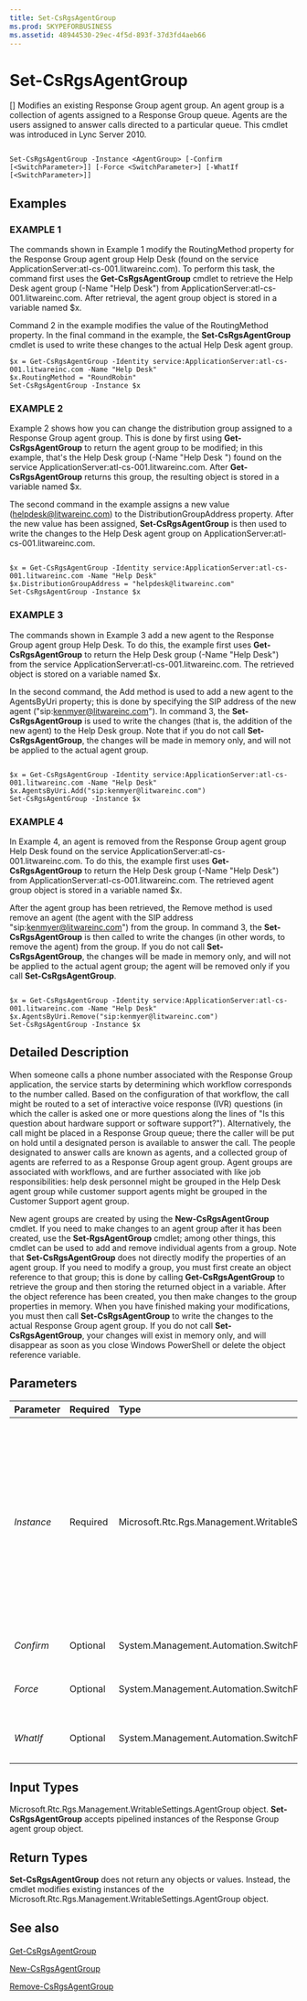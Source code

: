 ```yaml
---
title: Set-CsRgsAgentGroup
ms.prod: SKYPEFORBUSINESS
ms.assetid: 48944530-29ec-4f5d-893f-37d3fd4aeb66
---
```



# Set-CsRgsAgentGroup
[]
Modifies an existing Response Group agent group. An agent group is a collection of agents assigned to a Response Group queue. Agents are the users assigned to answer calls directed to a particular queue. This cmdlet was introduced in Lync Server 2010.
  
    
    


```

Set-CsRgsAgentGroup -Instance <AgentGroup> [-Confirm [<SwitchParameter>]] [-Force <SwitchParameter>] [-WhatIf [<SwitchParameter>]]
```


## Examples


  
    
    

### EXAMPLE 1

The commands shown in Example 1 modify the RoutingMethod property for the Response Group agent group Help Desk (found on the service ApplicationServer:atl-cs-001.litwareinc.com). To perform this task, the command first uses the **Get-CsRgsAgentGroup** cmdlet to retrieve the Help Desk agent group (-Name "Help Desk") from ApplicationServer:atl-cs-001.litwareinc.com. After retrieval, the agent group object is stored in a variable named $x.
  
    
    
Command 2 in the example modifies the value of the RoutingMethod property. In the final command in the example, the **Set-CsRgsAgentGroup** cmdlet is used to write these changes to the actual Help Desk agent group.
  
    
    



```
$x = Get-CsRgsAgentGroup -Identity service:ApplicationServer:atl-cs-001.litwareinc.com -Name "Help Desk"
$x.RoutingMethod = "RoundRobin"
Set-CsRgsAgentGroup -Instance $x
```


### EXAMPLE 2

Example 2 shows how you can change the distribution group assigned to a Response Group agent group. This is done by first using **Get-CsRgsAgentGroup** to return the agent group to be modified; in this example, that's the Help Desk group (-Name "Help Desk ") found on the service ApplicationServer:atl-cs-001.litwareinc.com. After **Get-CsRgsAgentGroup** returns this group, the resulting object is stored in a variable named $x.
  
    
    
The second command in the example assigns a new value (helpdesk@litwareinc.com) to the DistributionGroupAddress property. After the new value has been assigned, **Set-CsRgsAgentGroup** is then used to write the changes to the Help Desk agent group on ApplicationServer:atl-cs-001.litwareinc.com.
  
    
    



```

$x = Get-CsRgsAgentGroup -Identity service:ApplicationServer:atl-cs-001.litwareinc.com -Name "Help Desk"
$x.DistributionGroupAddress = "helpdesk@litwareinc.com"
Set-CsRgsAgentGroup -Instance $x
```


### EXAMPLE 3

The commands shown in Example 3 add a new agent to the Response Group agent group Help Desk. To do this, the example first uses **Get-CsRgsAgentGroup** to return the Help Desk group (-Name "Help Desk") from the service ApplicationServer:atl-cs-001.litwareinc.com. The retrieved object is stored on a variable named $x.
  
    
    
In the second command, the Add method is used to add a new agent to the AgentsByUri property; this is done by specifying the SIP address of the new agent ("sip:kenmyer@litwareinc.com"). In command 3, the **Set-CsRgsAgentGroup** is used to write the changes (that is, the addition of the new agent) to the Help Desk group. Note that if you do not call **Set-CsRgsAgentGroup**, the changes will be made in memory only, and will not be applied to the actual agent group.
  
    
    



```

$x = Get-CsRgsAgentGroup -Identity service:ApplicationServer:atl-cs-001.litwareinc.com -Name "Help Desk"
$x.AgentsByUri.Add("sip:kenmyer@litwareinc.com")
Set-CsRgsAgentGroup -Instance $x
```


### EXAMPLE 4

In Example 4, an agent is removed from the Response Group agent group Help Desk found on the service ApplicationServer:atl-cs-001.litwareinc.com. To do this, the example first uses **Get-CsRgsAgentGroup** to return the Help Desk group (-Name "Help Desk") from ApplicationServer:atl-cs-001.litwareinc.com. The retrieved agent group object is stored in a variable named $x.
  
    
    
After the agent group has been retrieved, the Remove method is used remove an agent (the agent with the SIP address "sip:kenmyer@litwareinc.com") from the group. In command 3, the **Set-CsRgsAgentGroup** is then called to write the changes (in other words, to remove the agent) from the group. If you do not call **Set-CsRgsAgentGroup**, the changes will be made in memory only, and will not be applied to the actual agent group; the agent will be removed only if you call **Set-CsRgsAgentGroup**.
  
    
    



```

$x = Get-CsRgsAgentGroup -Identity service:ApplicationServer:atl-cs-001.litwareinc.com -Name "Help Desk"
$x.AgentsByUri.Remove("sip:kenmyer@litwareinc.com")
Set-CsRgsAgentGroup -Instance $x
```


## Detailed Description

When someone calls a phone number associated with the Response Group application, the service starts by determining which workflow corresponds to the number called. Based on the configuration of that workflow, the call might be routed to a set of interactive voice response (IVR) questions (in which the caller is asked one or more questions along the lines of "Is this question about hardware support or software support?"). Alternatively, the call might be placed in a Response Group queue; there the caller will be put on hold until a designated person is available to answer the call. The people designated to answer calls are known as agents, and a collected group of agents are referred to as a Response Group agent group. Agent groups are associated with workflows, and are further associated with like job responsibilities: help desk personnel might be grouped in the Help Desk agent group while customer support agents might be grouped in the Customer Support agent group.
  
    
    
New agent groups are created by using the **New-CsRgsAgentGroup** cmdlet. If you need to make changes to an agent group after it has been created, use the **Set-RgsAgentGroup** cmdlet; among other things, this cmdlet can be used to add and remove individual agents from a group. Note that **Set-CsRgsAgentGroup** does not directly modify the properties of an agent group. If you need to modify a group, you must first create an object reference to that group; this is done by calling **Get-CsRgsAgentGroup** to retrieve the group and then storing the returned object in a variable. After the object reference has been created, you then make changes to the group properties in memory. When you have finished making your modifications, you must then call **Set-CsRgsAgentGroup** to write the changes to the actual Response Group agent group. If you do not call **Set-CsRgsAgentGroup**, your changes will exist in memory only, and will disappear as soon as you close Windows PowerShell or delete the object reference variable.
  
    
    

## Parameters



|**Parameter**|**Required**|**Type**|**Description**|
|:-----|:-----|:-----|:-----|
| _Instance_ <br/> |Required  <br/> |Microsoft.Rtc.Rgs.Management.WritableSettings.AgentGroup  <br/> |Object reference to the Response Group agent group to be modified. An object reference is typically retrieved by using the **Get-CsRgsAgentGroup** cmdlet and assigning the returned value to a variable; for example, this command returns an object reference to the Help Desk agent group and stores that object reference in a variable named $x: <br/>  `$x = Get-CsRgsAgentGroup -Identity service:ApplicationServer:atl-cs-001.litwareinc.com -Name "Help Desk"` <br/> |
| _Confirm_ <br/> |Optional  <br/> |System.Management.Automation.SwitchParameter  <br/> |Prompts you for confirmation before executing the command.  <br/> |
| _Force_ <br/> |Optional  <br/> |System.Management.Automation.SwitchParameter  <br/> |Suppresses the display of any non-fatal error message that might occur when running the command.  <br/> |
| _WhatIf_ <br/> |Optional  <br/> |System.Management.Automation.SwitchParameter  <br/> |Describes what would happen if you executed the command without actually executing the command.  <br/> |
   

## Input Types

Microsoft.Rtc.Rgs.Management.WritableSettings.AgentGroup object. **Set-CsRgsAgentGroup** accepts pipelined instances of the Response Group agent group object.
  
    
    

## Return Types

 **Set-CsRgsAgentGroup** does not return any objects or values. Instead, the cmdlet modifies existing instances of the Microsoft.Rtc.Rgs.Management.WritableSettings.AgentGroup object.
  
    
    

## See also


#### 


  
    
    
 [Get-CsRgsAgentGroup](get-csrgsagentgroup.md)
  
    
    
 [New-CsRgsAgentGroup](new-csrgsagentgroup.md)
  
    
    
 [Remove-CsRgsAgentGroup](remove-csrgsagentgroup.md)
